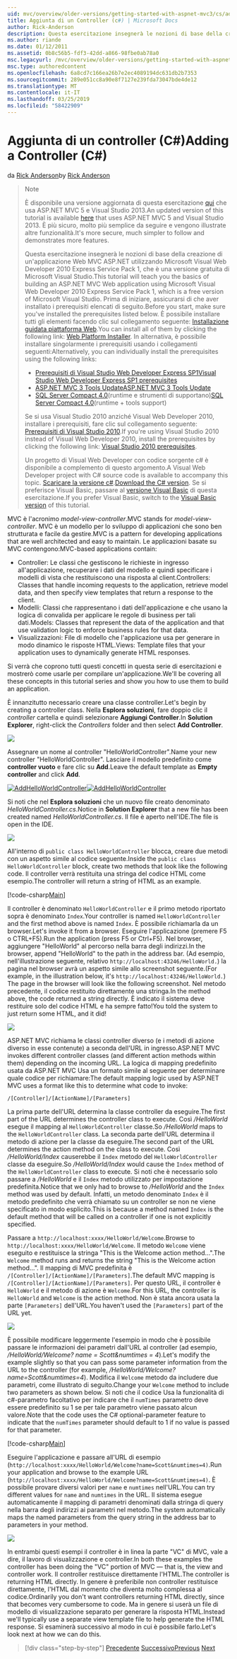 ```yaml
---
uid: mvc/overview/older-versions/getting-started-with-aspnet-mvc3/cs/adding-a-controller
title: Aggiunta di un Controller (c#) | Microsoft Docs
author: Rick-Anderson
description: Questa esercitazione insegnerà le nozioni di base della creazione di un'applicazione Web MVC ASP.NET utilizzando Microsoft Visual Web Developer 2010 Express Service Pack 1, cui ho...
ms.author: riande
ms.date: 01/12/2011
ms.assetid: 0b8c56b5-fdf3-42dd-a866-98fbe0ab78a0
msc.legacyurl: /mvc/overview/older-versions/getting-started-with-aspnet-mvc3/cs/adding-a-controller
msc.type: authoredcontent
ms.openlocfilehash: 6a8cd7c166ea26b7e2ec4089194dc631db2b7353
ms.sourcegitcommit: 289e051cc8a90e8f7127e239fda73047bde4de12
ms.translationtype: MT
ms.contentlocale: it-IT
ms.lasthandoff: 03/25/2019
ms.locfileid: "58422909"
---
```

<a name="adding-a-controller-c"></a><span data-ttu-id="3c937-103">Aggiunta di un controller (C#)</span><span class="sxs-lookup"><span data-stu-id="3c937-103">Adding a Controller (C#)</span></span>
====================
<span data-ttu-id="3c937-104">da [Rick Anderson]((https://twitter.com/RickAndMSFT))</span><span class="sxs-lookup"><span data-stu-id="3c937-104">by [Rick Anderson]((https://twitter.com/RickAndMSFT))</span></span>

> > [!NOTE]
> > <span data-ttu-id="3c937-105">È disponibile una versione aggiornata di questa esercitazione [qui](../../../getting-started/introduction/getting-started.md) che usa ASP.NET MVC 5 e Visual Studio 2013.</span><span class="sxs-lookup"><span data-stu-id="3c937-105">An updated version of this tutorial is available [here](../../../getting-started/introduction/getting-started.md) that uses ASP.NET MVC 5 and Visual Studio 2013.</span></span> <span data-ttu-id="3c937-106">È più sicuro, molto più semplice da seguire e vengono illustrate altre funzionalità.</span><span class="sxs-lookup"><span data-stu-id="3c937-106">It's more secure, much simpler to follow and demonstrates more features.</span></span>
> 
> 
> <span data-ttu-id="3c937-107">Questa esercitazione insegnerà le nozioni di base della creazione di un'applicazione Web MVC ASP.NET utilizzando Microsoft Visual Web Developer 2010 Express Service Pack 1, che è una versione gratuita di Microsoft Visual Studio.</span><span class="sxs-lookup"><span data-stu-id="3c937-107">This tutorial will teach you the basics of building an ASP.NET MVC Web application using Microsoft Visual Web Developer 2010 Express Service Pack 1, which is a free version of Microsoft Visual Studio.</span></span> <span data-ttu-id="3c937-108">Prima di iniziare, assicurarsi di che aver installato i prerequisiti elencati di seguito.</span><span class="sxs-lookup"><span data-stu-id="3c937-108">Before you start, make sure you've installed the prerequisites listed below.</span></span> <span data-ttu-id="3c937-109">È possibile installare tutti gli elementi facendo clic sul collegamento seguente: [Installazione guidata piattaforma Web](https://www.microsoft.com/web/gallery/install.aspx?appid=VWD2010SP1Pack).</span><span class="sxs-lookup"><span data-stu-id="3c937-109">You can install all of them by clicking the following link: [Web Platform Installer](https://www.microsoft.com/web/gallery/install.aspx?appid=VWD2010SP1Pack).</span></span> <span data-ttu-id="3c937-110">In alternativa, è possibile installare singolarmente i prerequisiti usando i collegamenti seguenti:</span><span class="sxs-lookup"><span data-stu-id="3c937-110">Alternatively, you can individually install the prerequisites using the following links:</span></span>
> 
> - [<span data-ttu-id="3c937-111">Prerequisiti di Visual Studio Web Developer Express SP1</span><span class="sxs-lookup"><span data-stu-id="3c937-111">Visual Studio Web Developer Express SP1 prerequisites</span></span>](https://www.microsoft.com/web/gallery/install.aspx?appid=VWD2010SP1Pack)
> - [<span data-ttu-id="3c937-112">ASP.NET MVC 3 Tools Update</span><span class="sxs-lookup"><span data-stu-id="3c937-112">ASP.NET MVC 3 Tools Update</span></span>](https://www.microsoft.com/web/gallery/install.aspx?appsxml=&amp;appid=MVC3)
> - <span data-ttu-id="3c937-113">[SQL Server Compact 4.0](https://www.microsoft.com/web/gallery/install.aspx?appid=SQLCE;SQLCEVSTools_4_0)(runtime e strumenti di supportano)</span><span class="sxs-lookup"><span data-stu-id="3c937-113">[SQL Server Compact 4.0](https://www.microsoft.com/web/gallery/install.aspx?appid=SQLCE;SQLCEVSTools_4_0)(runtime + tools support)</span></span>
> 
> <span data-ttu-id="3c937-114">Se si usa Visual Studio 2010 anziché Visual Web Developer 2010, installare i prerequisiti, fare clic sul collegamento seguente: [Prerequisiti di Visual Studio 2010](https://www.microsoft.com/web/gallery/install.aspx?appsxml=&amp;appid=VS2010SP1Pack).</span><span class="sxs-lookup"><span data-stu-id="3c937-114">If you're using Visual Studio 2010 instead of Visual Web Developer 2010, install the prerequisites by clicking the following link: [Visual Studio 2010 prerequisites](https://www.microsoft.com/web/gallery/install.aspx?appsxml=&amp;appid=VS2010SP1Pack).</span></span>
> 
> <span data-ttu-id="3c937-115">Un progetto di Visual Web Developer con codice sorgente c# è disponibile a complemento di questo argomento.</span><span class="sxs-lookup"><span data-stu-id="3c937-115">A Visual Web Developer project with C# source code is available to accompany this topic.</span></span> <span data-ttu-id="3c937-116">[Scaricare la versione c#](https://code.msdn.microsoft.com/Introduction-to-MVC-3-10d1b098).</span><span class="sxs-lookup"><span data-stu-id="3c937-116">[Download the C# version](https://code.msdn.microsoft.com/Introduction-to-MVC-3-10d1b098).</span></span> <span data-ttu-id="3c937-117">Se si preferisce Visual Basic, passare al [versione Visual Basic](../vb/intro-to-aspnet-mvc-3.md) di questa esercitazione.</span><span class="sxs-lookup"><span data-stu-id="3c937-117">If you prefer Visual Basic, switch to the [Visual Basic version](../vb/intro-to-aspnet-mvc-3.md) of this tutorial.</span></span>


<span data-ttu-id="3c937-118">MVC è l'acronimo *model-view-controller*.</span><span class="sxs-lookup"><span data-stu-id="3c937-118">MVC stands for *model-view-controller*.</span></span> <span data-ttu-id="3c937-119">MVC è un modello per lo sviluppo di applicazioni che sono ben strutturata e facile da gestire.</span><span class="sxs-lookup"><span data-stu-id="3c937-119">MVC is a pattern for developing applications that are well architected and easy to maintain.</span></span> <span data-ttu-id="3c937-120">Le applicazioni basate su MVC contengono:</span><span class="sxs-lookup"><span data-stu-id="3c937-120">MVC-based applications contain:</span></span>

- <span data-ttu-id="3c937-121">Controller: Le classi che gestiscono le richieste in ingresso all'applicazione, recuperare i dati del modello e quindi specificare i modelli di vista che restituiscono una risposta al client.</span><span class="sxs-lookup"><span data-stu-id="3c937-121">Controllers: Classes that handle incoming requests to the application, retrieve model data, and then specify view templates that return a response to the client.</span></span>
- <span data-ttu-id="3c937-122">Modelli: Classi che rappresentano i dati dell'applicazione e che usano la logica di convalida per applicare le regole di business per tali dati.</span><span class="sxs-lookup"><span data-stu-id="3c937-122">Models: Classes that represent the data of the application and that use validation logic to enforce business rules for that data.</span></span>
- <span data-ttu-id="3c937-123">Visualizzazioni: File di modello che l'applicazione usa per generare in modo dinamico le risposte HTML.</span><span class="sxs-lookup"><span data-stu-id="3c937-123">Views: Template files that your application uses to dynamically generate HTML responses.</span></span>

<span data-ttu-id="3c937-124">Si verrà che coprono tutti questi concetti in questa serie di esercitazioni e mostrerò come usarle per compilare un'applicazione.</span><span class="sxs-lookup"><span data-stu-id="3c937-124">We'll be covering all these concepts in this tutorial series and show you how to use them to build an application.</span></span>

<span data-ttu-id="3c937-125">È innanzitutto necessario creare una classe controller.</span><span class="sxs-lookup"><span data-stu-id="3c937-125">Let's begin by creating a controller class.</span></span> <span data-ttu-id="3c937-126">Nella **Esplora soluzioni**, fare doppio clic il *controller* cartella e quindi selezionare **Aggiungi Controller**.</span><span class="sxs-lookup"><span data-stu-id="3c937-126">In **Solution Explorer**, right-click the *Controllers* folder and then select **Add Controller**.</span></span>

[![](adding-a-controller/_static/image2.png)](adding-a-controller/_static/image1.png)

<span data-ttu-id="3c937-127">Assegnare un nome al controller "HelloWorldController".</span><span class="sxs-lookup"><span data-stu-id="3c937-127">Name your new controller "HelloWorldController".</span></span> <span data-ttu-id="3c937-128">Lasciare il modello predefinito come **controller vuoto** e fare clic su **Add**.</span><span class="sxs-lookup"><span data-stu-id="3c937-128">Leave the default template as **Empty controller** and click **Add**.</span></span>

<span data-ttu-id="3c937-129">[![AddHelloWorldController](adding-a-controller/_static/image4.png)](adding-a-controller/_static/image3.png)</span><span class="sxs-lookup"><span data-stu-id="3c937-129">[![AddHelloWorldController](adding-a-controller/_static/image4.png)](adding-a-controller/_static/image3.png)</span></span>

<span data-ttu-id="3c937-130">Si noti che nel **Esplora soluzioni** che un nuovo file creato denominato *HelloWorldController.cs*.</span><span class="sxs-lookup"><span data-stu-id="3c937-130">Notice in **Solution Explorer** that a new file has been created named *HelloWorldController.cs*.</span></span> <span data-ttu-id="3c937-131">Il file è aperto nell'IDE.</span><span class="sxs-lookup"><span data-stu-id="3c937-131">The file is open in the IDE.</span></span>

![](adding-a-controller/_static/image5.png)

<span data-ttu-id="3c937-132">All'interno di `public class HelloWorldController` blocca, creare due metodi con un aspetto simile al codice seguente.</span><span class="sxs-lookup"><span data-stu-id="3c937-132">Inside the `public class HelloWorldController` block, create two methods that look like the following code.</span></span> <span data-ttu-id="3c937-133">Il controller verrà restituita una stringa del codice HTML come esempio.</span><span class="sxs-lookup"><span data-stu-id="3c937-133">The controller will return a string of HTML as an example.</span></span>

[!code-csharp[Main](adding-a-controller/samples/sample1.cs)]

<span data-ttu-id="3c937-134">Il controller è denominato `HelloWorldController` e il primo metodo riportato sopra è denominato `Index`.</span><span class="sxs-lookup"><span data-stu-id="3c937-134">Your controller is named `HelloWorldController` and the first method above is named `Index`.</span></span> <span data-ttu-id="3c937-135">È possibile richiamarla da un browser.</span><span class="sxs-lookup"><span data-stu-id="3c937-135">Let's invoke it from a browser.</span></span> <span data-ttu-id="3c937-136">Eseguire l'applicazione (premere F5 o CTRL+F5).</span><span class="sxs-lookup"><span data-stu-id="3c937-136">Run the application (press F5 or Ctrl+F5).</span></span> <span data-ttu-id="3c937-137">Nel browser, aggiungere "HelloWorld" al percorso nella barra degli indirizzi.</span><span class="sxs-lookup"><span data-stu-id="3c937-137">In the browser, append "HelloWorld" to the path in the address bar.</span></span> <span data-ttu-id="3c937-138">(Ad esempio, nell'illustrazione seguente, relativo `http://localhost:43246/HelloWorld.`) la pagina nel browser avrà un aspetto simile allo screenshot seguente.</span><span class="sxs-lookup"><span data-stu-id="3c937-138">(For example, in the illustration below, it's `http://localhost:43246/HelloWorld.`) The page in the browser will look like the following screenshot.</span></span> <span data-ttu-id="3c937-139">Nel metodo precedente, il codice restituito direttamente una stringa.</span><span class="sxs-lookup"><span data-stu-id="3c937-139">In the method above, the code returned a string directly.</span></span> <span data-ttu-id="3c937-140">È indicato il sistema deve restituire solo del codice HTML e ha sempre fatto!</span><span class="sxs-lookup"><span data-stu-id="3c937-140">You told the system to just return some HTML, and it did!</span></span>

![](adding-a-controller/_static/image6.png)

<span data-ttu-id="3c937-141">ASP.NET MVC richiama le classi controller diverso (e i metodi di azione diverso in esse contenute) a seconda dell'URL in ingresso.</span><span class="sxs-lookup"><span data-stu-id="3c937-141">ASP.NET MVC invokes different controller classes (and different action methods within them) depending on the incoming URL.</span></span> <span data-ttu-id="3c937-142">La logica di mapping predefinito usata da ASP.NET MVC Usa un formato simile al seguente per determinare quale codice per richiamare:</span><span class="sxs-lookup"><span data-stu-id="3c937-142">The default mapping logic used by ASP.NET MVC uses a format like this to determine what code to invoke:</span></span>

`/[Controller]/[ActionName]/[Parameters]`

<span data-ttu-id="3c937-143">La prima parte dell'URL determina la classe controller da eseguire.</span><span class="sxs-lookup"><span data-stu-id="3c937-143">The first part of the URL determines the controller class to execute.</span></span> <span data-ttu-id="3c937-144">Così */HelloWorld* esegue il mapping al `HelloWorldController` classe.</span><span class="sxs-lookup"><span data-stu-id="3c937-144">So */HelloWorld* maps to the `HelloWorldController` class.</span></span> <span data-ttu-id="3c937-145">La seconda parte dell'URL determina il metodo di azione per la classe da eseguire.</span><span class="sxs-lookup"><span data-stu-id="3c937-145">The second part of the URL determines the action method on the class to execute.</span></span> <span data-ttu-id="3c937-146">Così */HelloWorld/Index* causerebbe il `Index` metodo del `HelloWorldController` classe da eseguire.</span><span class="sxs-lookup"><span data-stu-id="3c937-146">So */HelloWorld/Index* would cause the `Index` method of the `HelloWorldController` class to execute.</span></span> <span data-ttu-id="3c937-147">Si noti che è necessario solo passare a */HelloWorld* e il `Index` metodo utilizzato per impostazione predefinita.</span><span class="sxs-lookup"><span data-stu-id="3c937-147">Notice that we only had to browse to */HelloWorld* and the `Index` method was used by default.</span></span> <span data-ttu-id="3c937-148">Infatti, un metodo denominato `Index` è il metodo predefinito che verrà chiamato su un controller se non ne viene specificato in modo esplicito.</span><span class="sxs-lookup"><span data-stu-id="3c937-148">This is because a method named `Index` is the default method that will be called on a controller if one is not explicitly specified.</span></span>

<span data-ttu-id="3c937-149">Passare a `http://localhost:xxxx/HelloWorld/Welcome`.</span><span class="sxs-lookup"><span data-stu-id="3c937-149">Browse to `http://localhost:xxxx/HelloWorld/Welcome`.</span></span> <span data-ttu-id="3c937-150">Il metodo `Welcome` viene eseguito e restituisce la stringa "This is the Welcome action method...".</span><span class="sxs-lookup"><span data-stu-id="3c937-150">The `Welcome` method runs and returns the string "This is the Welcome action method...".</span></span> <span data-ttu-id="3c937-151">Il mapping di MVC predefinita è `/[Controller]/[ActionName]/[Parameters]`.</span><span class="sxs-lookup"><span data-stu-id="3c937-151">The default MVC mapping is `/[Controller]/[ActionName]/[Parameters]`.</span></span> <span data-ttu-id="3c937-152">Per questo URL, il controller è `HelloWorld` e il metodo di azione è `Welcome`.</span><span class="sxs-lookup"><span data-stu-id="3c937-152">For this URL, the controller is `HelloWorld` and `Welcome` is the action method.</span></span> <span data-ttu-id="3c937-153">Non è stata ancora usata la parte `[Parameters]` dell'URL.</span><span class="sxs-lookup"><span data-stu-id="3c937-153">You haven't used the `[Parameters]` part of the URL yet.</span></span>

![](adding-a-controller/_static/image7.png)

<span data-ttu-id="3c937-154">È possibile modificare leggermente l'esempio in modo che è possibile passare le informazioni dei parametri dall'URL al controller (ad esempio, */HelloWorld/Welcome? name = Scott&amp;numtimes = 4*).</span><span class="sxs-lookup"><span data-stu-id="3c937-154">Let's modify the example slightly so that you can pass some parameter information from the URL to the controller (for example, */HelloWorld/Welcome?name=Scott&amp;numtimes=4*).</span></span> <span data-ttu-id="3c937-155">Modifica il `Welcome` metodo da includere due parametri, come illustrato di seguito.</span><span class="sxs-lookup"><span data-stu-id="3c937-155">Change your `Welcome` method to include two parameters as shown below.</span></span> <span data-ttu-id="3c937-156">Si noti che il codice Usa la funzionalità di c#-parametro facoltativo per indicare che il `numTimes` parametro deve essere predefinito su 1 se per tale parametro viene passato alcun valore.</span><span class="sxs-lookup"><span data-stu-id="3c937-156">Note that the code uses the C# optional-parameter feature to indicate that the `numTimes` parameter should default to 1 if no value is passed for that parameter.</span></span>

[!code-csharp[Main](adding-a-controller/samples/sample2.cs)]

<span data-ttu-id="3c937-157">Eseguire l'applicazione e passare all'URL di esempio (`http://localhost:xxxx/HelloWorld/Welcome?name=Scott&numtimes=4)`.</span><span class="sxs-lookup"><span data-stu-id="3c937-157">Run your application and browse to the example URL (`http://localhost:xxxx/HelloWorld/Welcome?name=Scott&numtimes=4)`.</span></span> <span data-ttu-id="3c937-158">È possibile provare diversi valori per `name` e `numtimes` nell'URL.</span><span class="sxs-lookup"><span data-stu-id="3c937-158">You can try different values for `name` and `numtimes` in the URL.</span></span> <span data-ttu-id="3c937-159">Il sistema esegue automaticamente il mapping di parametri denominati dalla stringa di query nella barra degli indirizzi ai parametri nel metodo.</span><span class="sxs-lookup"><span data-stu-id="3c937-159">The system automatically maps the named parameters from the query string in the address bar to parameters in your method.</span></span>

![](adding-a-controller/_static/image8.png)

<span data-ttu-id="3c937-160">In entrambi questi esempi il controller è in linea la parte "VC" di MVC, vale a dire, il lavoro di visualizzazione e controller.</span><span class="sxs-lookup"><span data-stu-id="3c937-160">In both these examples the controller has been doing the "VC" portion of MVC — that is, the view and controller work.</span></span> <span data-ttu-id="3c937-161">Il controller restituisce direttamente l'HTML.</span><span class="sxs-lookup"><span data-stu-id="3c937-161">The controller is returning HTML directly.</span></span> <span data-ttu-id="3c937-162">In genere è preferibile non controller restituisce direttamente, l'HTML dal momento che diventa molto complessa al codice.</span><span class="sxs-lookup"><span data-stu-id="3c937-162">Ordinarily you don't want controllers returning HTML directly, since that becomes very cumbersome to code.</span></span> <span data-ttu-id="3c937-163">Ma in genere si userà un file di modello di visualizzazione separato per generare la risposta HTML.</span><span class="sxs-lookup"><span data-stu-id="3c937-163">Instead we'll typically use a separate view template file to help generate the HTML response.</span></span> <span data-ttu-id="3c937-164">Si esaminerà successivo al modo in cui è possibile farlo.</span><span class="sxs-lookup"><span data-stu-id="3c937-164">Let's look next at how we can do this.</span></span>

> [!div class="step-by-step"]
> <span data-ttu-id="3c937-165">[Precedente](intro-to-aspnet-mvc-3.md)
> [Successivo](adding-a-view.md)</span><span class="sxs-lookup"><span data-stu-id="3c937-165">[Previous](intro-to-aspnet-mvc-3.md)
[Next](adding-a-view.md)</span></span>
